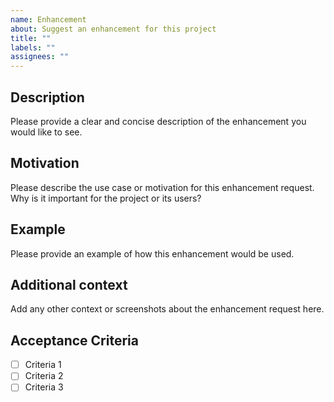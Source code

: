 ```yaml
---
name: Enhancement
about: Suggest an enhancement for this project
title: ""
labels: ""
assignees: ""
---
```


## Description

Please provide a clear and concise description of the enhancement you would like to see.

## Motivation

Please describe the use case or motivation for this enhancement request. Why is it important for the project or its users?

## Example

Please provide an example of how this enhancement would be used.

## Additional context

Add any other context or screenshots about the enhancement request here.

## Acceptance Criteria

-   [ ] Criteria 1
-   [ ] Criteria 2
-   [ ] Criteria 3
